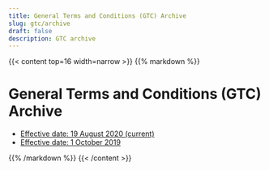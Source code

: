 ```yaml
---
title: General Terms and Conditions (GTC) Archive
slug: gtc/archive
draft: false
description: GTC archive
---
```


{{< content top=16 width=narrow >}}
{{% markdown %}}
# General Terms and Conditions (GTC) Archive

* [Effective date: 19 August 2020 (current)](/gtc/archive/20200819)
* [Effective date: 1 October 2019](/gtc/archive/20191001)

{{% /markdown %}}
{{< /content >}}
